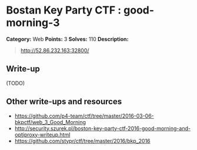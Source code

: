 # Bostan Key Party CTF : good-morning-3

**Category:** Web
**Points:** 3
**Solves:** 110
**Description:**

> <http://52.86.232.163:32800/> 


## Write-up

(TODO)

## Other write-ups and resources

* https://github.com/p4-team/ctf/tree/master/2016-03-06-bkpctf/web_3_Good_Morning
* http://security.szurek.pl/boston-key-party-ctf-2016-good-morning-and-optiproxy-writeup.html
* https://github.com/stypr/ctf/tree/master/2016/bkp_2016
